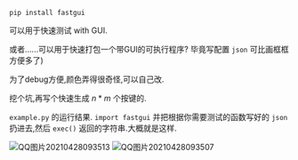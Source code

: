 `pip install fastgui`

可以用于快速测试 with GUI.

或者......可以用于快速打包一个带GUI的可执行程序?
毕竟写配置 `json` 可比画框框方便多了)

为了debug方便,颜色弄得很奇怪,可以自己改.

挖个坑,再写个快速生成 $n*m$ 个按键的.

`example.py` 的运行结果. `import fastgui` 并把根据你需要测试的函数写好的 `json` 扔进去,然后 `exec()` 返回的字符串.大概就是这样.

![QQ图片20210428093513](https://user-images.githubusercontent.com/80948381/116332908-2b518e00-a805-11eb-8807-df6f686e3d0f.png)
![QQ图片20210428093507](https://user-images.githubusercontent.com/80948381/116332924-33a9c900-a805-11eb-9083-d67240ade064.png)
